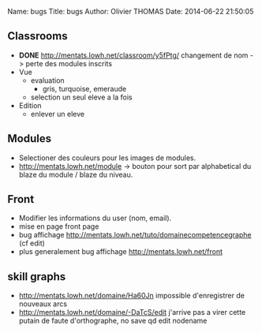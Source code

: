 Name: bugs
Title: bugs
Author: Olivier THOMAS
Date: 2014-06-22 21:50:05

## Classrooms
* **DONE** http://mentats.lowh.net/classroom/y5fPtg/ changement de nom -> perte des modules inscrits
* Vue
  * evaluation
    * gris, turquoise, emeraude
  * selection un seul eleve a la fois
* Edition
  * enlever un eleve

## Modules
* Selectioner des couleurs pour les images de modules.
* http://mentats.lowh.net/module -> bouton pour sort par alphabetical du blaze du module / blaze du niveau.

## Front
* Modifier les informations du user (nom, email).
* mise en page front page
* bug affichage http://mentats.lowh.net/tuto/domainecompetencegraphe (cf edit)
* plus generalement bug affichage http://mentats.lowh.net/front

## skill graphs
* http://mentats.lowh.net/domaine/Ha60Jn impossible d'enregistrer de nouveaux arcs
* http://mentats.lowh.net/domaine/-DaTcS/edit j'arrive pas a virer cette putain de faute d'orthographe, no save qd edit nodename
